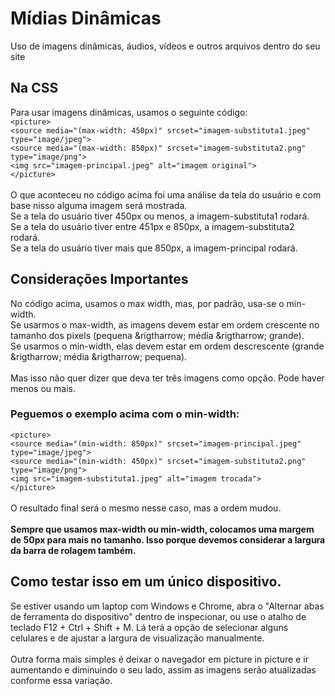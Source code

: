 # Mídias Dinâmicas
 Uso de imagens dinâmicas, áudios, vídeos e outros arquivos dentro do seu site
## Na CSS
 Para usar imagens dinâmicas, usamos o seguinte código:<br>
 ```<picture>```<br>
        ```<source media="(max-width: 450px)" srcset="imagem-substituta1.jpeg" type="image/jpeg">```<br>
        ```<source media="(max-width: 850px)" srcset="imagem-substituta2.png" type="image/png">```<br>
        ```<img src="imagem-principal.jpeg" alt="imagem original">```<br>
    ```</picture>```<br><br>
  O que aconteceu no código acima foi uma análise da tela do usuário e com base nisso alguma imagem será mostrada.<br>
  Se a tela do usuário tiver 450px ou menos, a imagem-substituta1 rodará.<br>
  Se a tela do usuário tiver entre 451px e 850px, a imagem-substituta2 rodará.<br>
  Se a tela do usuário tiver mais que 850px, a imagem-principal rodará.
  ## Considerações Importantes
  No código acima, usamos o max width, mas, por padrão, usa-se o min-width.<br>
  Se usarmos o max-width, as imagens devem estar em ordem crescente no tamanho dos pixels (pequena &rigtharrow; média &rigtharrow; grande).<br>
  Se usarmos o min-width, elas devem estar em ordem descrescente (grande &rigtharrow; média &rigtharrow; pequena).<br><br>
  Mas isso não quer dizer que deva ter três imagens como opção. Pode haver menos ou mais.
  ### Peguemos o exemplo acima com o min-width:
  ```<picture>```<br>
        ```<source media="(min-width: 850px)" srcset="imagem-principal.jpeg" type="image/jpeg">```<br>
        ```<source media="(min-width: 450px)" srcset="imagem-substituta2.png" type="image/png">```<br>
        ```<img src="imagem-substituta1.jpeg" alt="imagem trocada">```<br>
    ```</picture>```<br><br>
    O resultado final será o mesmo nesse caso, mas a ordem mudou.<br><br>
    **Sempre que usamos max-width ou min-width, colocamos uma margem de 50px para mais no tamanho. Isso porque devemos considerar a largura da barra de rolagem também.**
   ## Como testar isso em um único dispositivo.
   Se estiver usando um laptop com Windows e Chrome, abra o "Alternar abas de ferramenta do dispositivo" dentro de inspecionar, ou use o atalho de teclado F12 + Ctrl + Shift + M. Lá terá a opção de selecionar alguns celulares e de ajustar a largura de visualização manualmente.<br><br>
   Outra forma mais simples é deixar o navegador em picture in picture e ir aumentando e diminuindo o seu lado, assim as imagens serão atualizadas conforme essa variação.<br>

